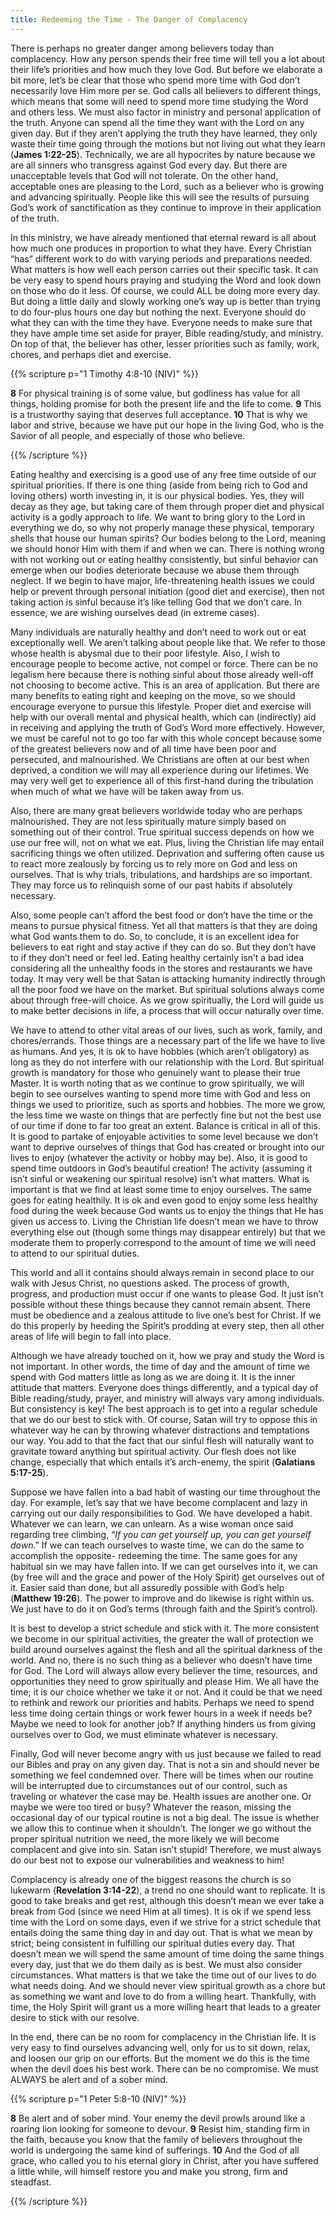 ```yaml
---
title: Redeeming the Time - The Danger of Complacency
---
```


There is perhaps no greater danger among believers today than complacency. How any person spends their free time will tell you a lot about their life’s priorities and how much they love God. But before we elaborate a bit more, let’s be clear that those who spend more time with God don’t necessarily love Him more per se. God calls all believers to different things, which means that some will need to spend more time studying the Word and others less. We must also factor in ministry and personal application of the truth. Anyone can spend all the time they want with the Lord on any given day. But if they aren’t applying the truth they have learned, they only waste their time going through the motions but not living out what they learn (**James 1:22-25**). Technically, we are all hypocrites by nature because we are all sinners who transgress against God every day. But there are unacceptable levels that God will not tolerate. On the other hand, acceptable ones are pleasing to the Lord, such as a believer who is growing and advancing spiritually. People like this will see the results of pursuing God’s work of sanctification as they continue to improve in their application of the truth. 

 In this ministry, we have already mentioned that eternal reward is all about how much one produces in proportion to what they have. Every Christian “has” different work to do with varying periods and preparations needed. What matters is how well each person carries out their specific task. It can be very easy to spend hours praying and studying the Word and look down on those who do it less. Of course, we could ALL be doing more every day. But doing a little daily and slowly working one’s way up is better than trying to do four-plus hours one day but nothing the next. Everyone should do what they can with the time they have. Everyone needs to make sure that they have ample time set aside for prayer, Bible reading/study, and ministry. On top of that, the believer has other, lesser priorities such as family, work, chores, and perhaps diet and exercise. 

{{% scripture p="1 Timothy 4:8-10 (NIV)" %}} 

**8** For physical training is of some value, but godliness has value for all things, holding promise for both the present life and the life to come. **9** This is a trustworthy saying that deserves full acceptance. **10** That is why we labor and strive, because we have put our hope in the living God, who is the Savior of all people, and especially of those who believe.                                                                      

{{% /scripture %}} 

Eating healthy and exercising is a good use of any free time outside of our spiritual priorities. If there is one thing (aside from being rich to God and loving others) worth investing in, it is our physical bodies. Yes, they will decay as they age, but taking care of them through proper diet and physical activity is a godly approach to life. We want to bring glory to the Lord in everything we do, so why not properly manage these physical, temporary shells that house our human spirits? Our bodies belong to the Lord, meaning we should honor Him with them if and when we can. There is nothing wrong with not working out or eating healthy consistently, but sinful behavior can emerge when our bodies deteriorate because we abuse them through neglect. If we begin to have major, life-threatening health issues we could help or prevent through personal initiation (good diet and exercise), then not taking action is sinful because it’s like telling God that we don’t care. In essence, we are wishing ourselves dead (in extreme cases).  

Many individuals are naturally healthy and don’t need to work out or eat exceptionally well. We aren’t talking about people like that. We refer to those whose health is abysmal due to their poor lifestyle. Also, I wish to encourage people to become active, not compel or force. There can be no legalism here because there is nothing sinful about those already well-off not choosing to become active. This is an area of application. But there are many benefits to eating right and keeping on the move, so we should encourage everyone to pursue this lifestyle. Proper diet and exercise will help with our overall mental and physical health, which can (indirectly) aid in receiving and applying the truth of God’s Word more effectively. However, we must be careful not to go too far with this whole concept because some of the greatest believers now and of all time have been poor and persecuted, and malnourished. We Christians are often at our best when deprived, a condition we will may all experience during our lifetimes. We may very well get to experience all of this first-hand during the tribulation when much of what we have will be taken away from us. 

Also, there are many great believers worldwide today who are perhaps malnourished. They are not less spiritually mature simply based on something out of their control. True spiritual success depends on how we use our free will, not on what we eat. Plus, living the Christian life may entail sacrificing things we often utilized. Deprivation and suffering often cause us to react more zealously by forcing us to rely more on God and less on ourselves. That is why trials, tribulations, and hardships are so important. They may force us to relinquish some of our past habits if absolutely necessary. 

Also, some people can’t afford the best food or don’t have the time or the means to pursue physical fitness. Yet all that matters is that they are doing what God wants them to do. So, to conclude, it is an excellent idea for believers to eat right and stay active if they can do so. But they don’t have to if they don’t need or feel led. Eating healthy certainly isn’t a bad idea considering all the unhealthy foods in the stores and restaurants we have today. It may very well be that Satan is attacking humanity indirectly through all the poor food we have on the market. But spiritual solutions always come about through free-will choice. As we grow spiritually, the Lord will guide us to make better decisions in life, a process that will occur naturally over time. 

We have to attend to other vital areas of our lives, such as work, family, and chores/errands. Those things are a necessary part of the life we have to live as humans. And yes, it is ok to have hobbies (which aren’t obligatory) as long as they do not interfere with our relationship with the Lord. But spiritual growth is mandatory for those who genuinely want to please their true Master. It is worth noting that as we continue to grow spiritually, we will begin to see ourselves wanting to spend more time with God and less on things we used to prioritize, such as sports and hobbies. The more we grow, the less time we waste on things that are perfectly fine but not the best use of our time if done to far too great an extent. Balance is critical in all of this. It is good to partake of enjoyable activities to some level because we don’t want to deprive ourselves of things that God has created or brought into our lives to enjoy (whatever the activity or hobby may be). Also, it is good to spend time outdoors in God’s beautiful creation! The activity (assuming it isn’t sinful or weakening our spiritual resolve) isn’t what matters. What is important is that we find at least some time to enjoy ourselves.  The same goes for eating healthily. It is ok and even good to enjoy some less healthy food during the week because God wants us to enjoy the things that He has given us access to. Living the Christian life doesn’t mean we have to throw everything else out (though some things may disappear entirely) but that we moderate them to properly correspond to the amount of time we will need to attend to our spiritual duties. 

This world and all it contains should always remain in second place to our walk with Jesus Christ, no questions asked. The process of growth, progress, and production must occur if one wants to please God. It just isn’t possible without these things because they cannot remain absent. There must be obedience and a zealous attitude to live one’s best for Christ. If we do this properly by heeding the Spirit’s prodding at every step, then all other areas of life will begin to fall into place. 

Although we have already touched on it, how we pray and study the Word is not important. In other words, the time of day and the amount of time we spend with God matters little as long as we are doing it. It is the inner attitude that matters. Everyone does things differently, and a typical day of Bible reading/study, prayer, and ministry will always vary among individuals. But consistency is key! The best approach is to get into a regular schedule that we do our best to stick with. Of course, Satan will try to oppose this in whatever way he can by throwing whatever distractions and temptations our way. You add to that the fact that our sinful flesh will naturally want to gravitate toward anything but spiritual activity. Our flesh does not like change, especially that which entails it’s arch-enemy, the spirit (**Galatians 5:17-25**). 

Suppose we have fallen into a bad habit of wasting our time throughout the day. For example, let’s say that we have become complacent and lazy in carrying out our daily responsibilities to God. We have developed a habit. Whatever we can learn, we can unlearn. As a wise woman once said regarding tree climbing, “*If you can get yourself up, you can get yourself down*.” If we can teach ourselves to waste time, we can do the same to accomplish the opposite- redeeming the time. The same goes for any habitual sin we may have fallen into. If we can get ourselves into it, we can (by free will and the grace and power of the Holy Spirit) get ourselves out of it. Easier said than done, but all assuredly possible with God’s help (**Matthew 19:26**). The power to improve and do likewise is right within us. We just have to do it on God’s terms (through faith and the Spirit’s control). 

It is best to develop a strict schedule and stick with it. The more consistent we become in our spiritual activities, the greater the wall of protection we build around ourselves against the flesh and all the spiritual darkness of the world. And no, there is no such thing as a believer who doesn’t have time for God. The Lord will always allow every believer the time, resources, and opportunities they need to grow spiritually and please Him. We all have the time; it is our choice whether we take it or not. And it could be that we need to rethink and rework our priorities and habits. Perhaps we need to spend less time doing certain things or work fewer hours in a week if needs be? Maybe we need to look for another job? If anything hinders us from giving ourselves over to God, we must eliminate whatever is necessary. 

Finally, God will never become angry with us just because we failed to read our Bibles and pray on any given day. That is not a sin and should never be something we feel condemned over. There will be times when our routine will be interrupted due to circumstances out of our control, such as traveling or whatever the case may be. Health issues are another one. Or maybe we were too tired or busy? Whatever the reason, missing the occasional day of our typical routine is not a big deal. The issue is whether we allow this to continue when it shouldn’t. The longer we go without the proper spiritual nutrition we need, the more likely we will become complacent and give into sin. Satan isn’t stupid! Therefore, we must always do our best not to expose our vulnerabilities and weakness to him! 

Complacency is already one of the biggest reasons the church is so lukewarm (**Revelation 3:14-22**), a trend no one should want to replicate. It is good to take breaks and get rest, although this doesn’t mean we ever take a break from God (since we need Him at all times). It is ok if we spend less time with the Lord on some days, even if we strive for a strict schedule that entails doing the same thing day in and day out. That is what we mean by strict; being consistent in fulfilling our spiritual duties every day. That doesn’t mean we will spend the same amount of time doing the same things every day, just that we do them daily as is best. We must also consider circumstances. What matters is that we take the time out of our lives to do what needs doing. And we should never view spiritual growth as a chore but as something we want and love to do from a willing heart. Thankfully, with time, the Holy Spirit will grant us a more willing heart that leads to a greater desire to stick with our resolve. 

In the end, there can be no room for complacency in the Christian life. It is very easy to find ourselves advancing well, only for us to sit down, relax, and loosen our grip on our efforts. But the moment we do this is the time when the devil does his best work. There can be no compromise. We must ALWAYS be alert and of a sober mind. 

{{% scripture p="1 Peter 5:8-10 (NIV)" %}} 

**8** Be alert and of sober mind. Your enemy the devil prowls around like a roaring lion looking for someone to devour. **9** Resist him, standing firm in the faith, because you know that the family of believers throughout the world is undergoing the same kind of sufferings. **10** And the God of all grace, who called you to his eternal glory in Christ, after you have suffered a little while, will himself restore you and make you strong, firm and steadfast.

{{% /scripture %}} 
